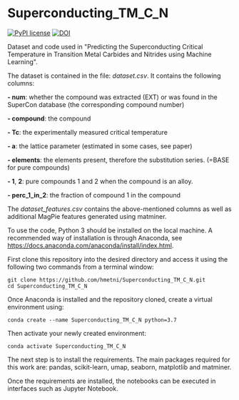 # Superconducting_TM_C_N

[![PyPI license](https://img.shields.io/pypi/l/ansicolortags.svg)](https://pypi.python.org/pypi/ansicolortags/) [![DOI](https://zenodo.org/badge/495465721.svg)](https://zenodo.org/badge/latestdoi/495465721)

Dataset and code used in "Predicting the Superconducting Critical Temperature in Transition
Metal Carbides and Nitrides using Machine Learning".

The dataset is contained in the file: *dataset.csv*. It contains the following columns:

**- num**: whether the compound was extracted (EXT) or was found in the SuperCon database (the corresponding compound number)

**- compound**: the compound

**- Tc**: the experimentally measured critical temperature

**- a**: the lattice parameter (estimated in some cases, see paper)

**- elements**: the elements present, therefore the substitution series. (=BASE for pure compounds)

**- 1**, **2**: pure compounds 1 and 2 when the compound is an alloy.

**- perc_1_in_2**: the fraction of compound 1 in the compound

The *dataset_features.csv* contains the above-mentioned columns as well as additional MagPie features generated using matminer. 


To use the code, Python 3 should be installed on the local machine.
A recommended way of installation is through Anaconda, see https://docs.anaconda.com/anaconda/install/index.html. 

First clone this repository into the desired directory and access it using the following two commands from a terminal window:

```angular2html
git clone https://github.com/hmetni/Superconducting_TM_C_N.git
cd Superconducting_TM_C_N
```

Once Anaconda is installed and the repository cloned, create a virtual
environment using: 

```angular2html
conda create --name Superconducting_TM_C_N python=3.7
```

Then activate your newly created environment:

```angular2html
conda activate Superconducting_TM_C_N
```

The next step is to install the requirements. The main packages required for this work are: pandas, scikit-learn, umap, seaborn, matplotlib and matminer.  

Once the requirements are installed, the notebooks can be executed in interfaces such as Jupyter Notebook.
